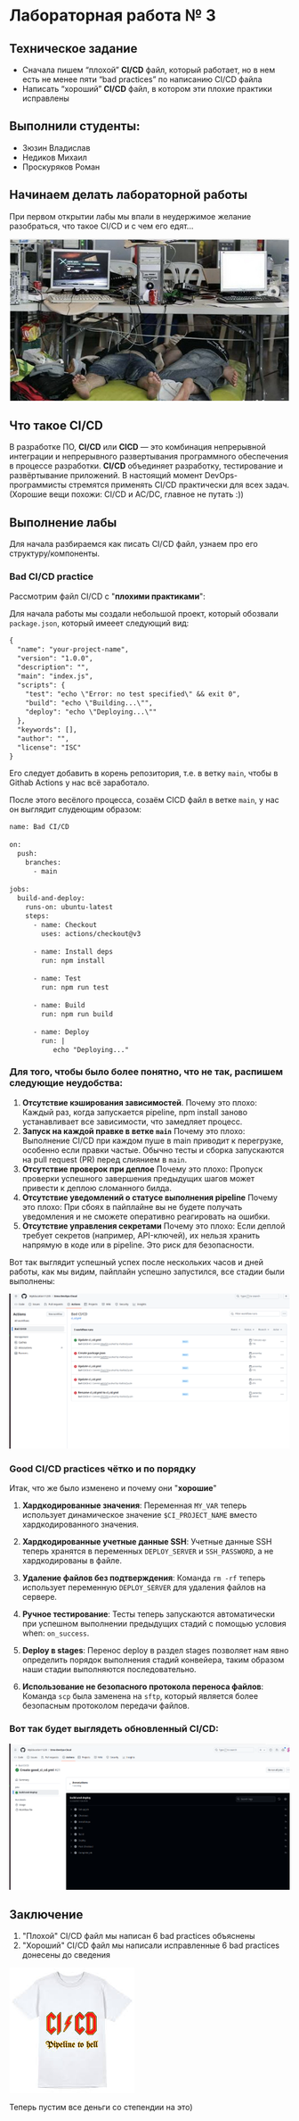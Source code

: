 # Лабораторная работа № 3

## Техническое задание
* Сначала пишем “плохой” **CI/CD** файл, который работает, но в нем есть не менее пяти “bad practices” по написанию CI/CD файла
* Написать “хороший” **CI/CD** файл, в котором эти плохие практики исправлены

## Выполнили студенты:
* Зюзин Владислав 
* Недиков Михаил
* Проскуряков Роман

## Начинаем делать лабораторной работы
При первом открытии лабы мы впали в неудержимое желание разобраться, что такое CI/CD и с чем его едят...

![1](romantica_la_proga.png)

## Что такое CI/CD
В разработке ПО, **CI/CD** или **CICD** — это комбинация непрерывной интеграции и непрерывного развертывания программного обеспечения в процессе разработки. **CI/CD** объединяет разработку, тестирование и развёртывание приложений. В настоящий момент DevOps-программисты стремятся применять CI/CD практически для всех задач. (Хорошие вещи похожи: CI/CD и AC/DC, главное не путать :))

## Выполнение лабы
Для начала разбираемся как писать CI/CD файл, узнаем про его структуру/компоненты.

### Bad CI/CD practice

Рассмотрим файл CI/CD с "**плохими практиками**":

Для начала работы мы создали небольшой проект, который обозвали `package.json`, который имееет следующий вид:
```
{
  "name": "your-project-name",
  "version": "1.0.0",
  "description": "",
  "main": "index.js",
  "scripts": {
    "test": "echo \"Error: no test specified\" && exit 0",
    "build": "echo \"Building...\"",
    "deploy": "echo \"Deploying...\""
  },
  "keywords": [],
  "author": "",
  "license": "ISC"
}
```

Его следует добавить в корень репозитория, т.е. в ветку `main`, чтобы в Githab Actions у нас всё заработало.

После этого весёлого процесса, созаём CICD файл в ветке `main`, у нас он выглядит слудеющим образом:
```
name: Bad CI/CD

on:
  push:
    branches:
      - main

jobs:
  build-and-deploy:
    runs-on: ubuntu-latest
    steps:
      - name: Checkout
        uses: actions/checkout@v3

      - name: Install deps
        run: npm install

      - name: Test
        run: npm run test

      - name: Build
        run: npm run build

      - name: Deploy
        run: |
           echo "Deploying..."
```

### Для того, чтобы было  более понятно, что не так, распишем следующие неудобства:

1. **Отсутствие кэширования зависимостей**. Почему это плохо: Каждый раз, когда запускается pipeline, npm install заново устанавливает все зависимости, что замедляет процесс.
2. **Запуск на каждой правке в ветке `main`** Почему это плохо: Выполнение CI/CD при каждом пуше в main приводит к перегрузке, особенно если правки частые. Обычно тесты и сборка запускаются на pull request (PR) перед слиянием в `main`.
3. **Отсутствие проверок при деплое** Почему это плохо: Пропуск проверки успешного завершения предыдущих шагов может привести к деплою сломанного билда.
4. **Отсутствие уведомлений о статусе выполнения pipeline** Почему это плохо: При сбоях в пайплайне вы не будете получать уведомления и не сможете оперативно реагировать на ошибки.
5. **Отсутствие управления секретами** Почему это плохо: Если деплой требует секретов (например, API-ключей), их нельзя хранить напрямую в коде или в pipeline. Это риск для безопасности.

Вот так выглядит успешный успех после нескольких часов и дней работы, как мы видим, пайплайн успешно запустился, все стадии были выполнены:

![1](Succesfull_success_Bad_practice.png)

### Good CI/CD practices чётко и по порядку
Итак, что же было изменено и почему они "**хорошие**"

1. **Хардкодированные значения**: Переменная `MY_VAR` теперь использует динамическое значение `$CI_PROJECT_NAME` вместо хардкодированного значения.

2. **Хардкодированные учетные данные SSH**: Учетные данные SSH теперь хранятся в переменных `DEPLOY_SERVER` и `SSH_PASSWORD`, а не хардкодированы в файле.

3. **Удаление файлов без подтверждения**: Команда `rm -rf` теперь использует переменную `DEPLOY_SERVER` для удаления файлов на сервере.

4. **Ручное тестирование**: Тесты теперь запускаются автоматически при успешном выполнении предыдущих стадий с помощью условия when: `on_success`.

5. **Deploy в stages**: Перенос deploy в раздел stages позволяет нам явно определить порядок выполнения стадий конвейера, таким образом наши стадии выполняются последовательно.

6. **Использование не безопасного протокола переноса файлов**: Команда `scp` была заменена на `sftp`, который является более безопасным протоколом передачи файлов.

### Вот так будет выглядеть обновленный CI/CD:

![3](Successfull_succes_good_practice.png)

## Заключение
1. "Плохой" CI/CD файл мы написан 6 bad practices объяснены
2. "Хороший" CI/CD файл мы написали исправленные 6 bad practices донесены до сведения

![3](CICD.jpeg)

Теперь пустим все деньги со степендии на это)
